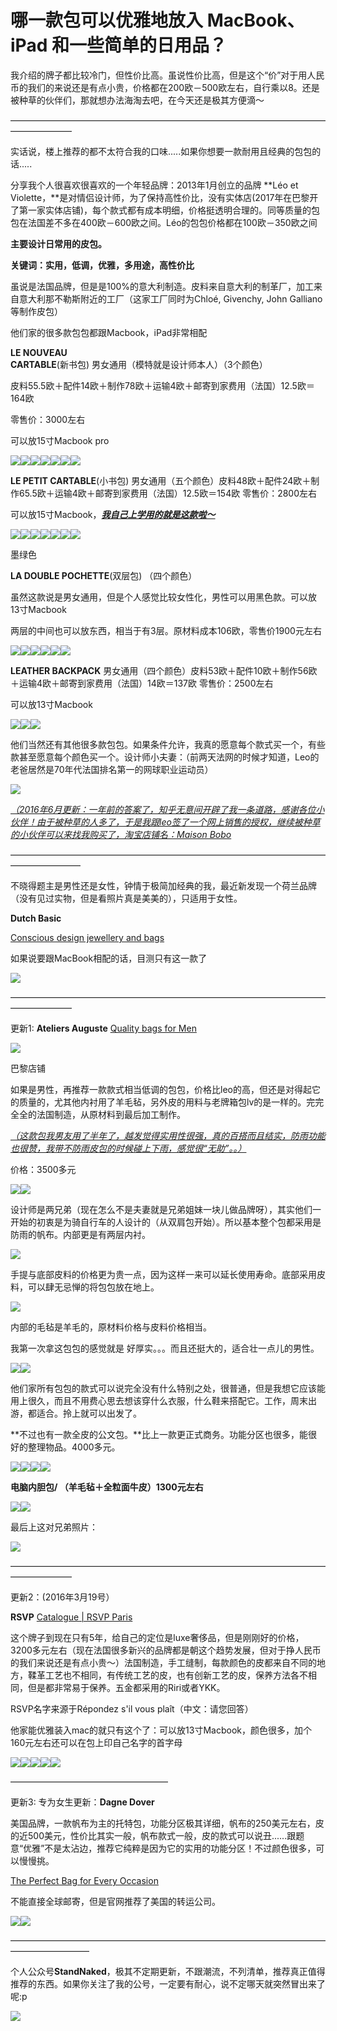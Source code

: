 # 哪一款包可以优雅地放入 MacBook、iPad 和一些简单的日用品？

我介绍的牌子都比较冷门，但性价比高。虽说性价比高，但是这个“价”对于用人民币的我们的来说还是有点小贵，价格都在200欧－500欧左右，自行乘以8。还是被种草的伙伴们，那就想办法海淘去吧，在今天还是极其方便滴～

———————————————————————————————————————————

实话说，楼上推荐的都不太符合我的口味.....如果你想要一款耐用且经典的包包的话.....

分享我个人很喜欢很喜欢的一个年轻品牌：2013年1月创立的品牌 **Léo et Violette，**是对情侣设计师，为了保持高性价比，没有实体店(2017年在巴黎开了第一家实体店铺)，每个款式都有成本明细，价格挺透明合理的。同等质量的包包在法国差不多在400欧－600欧之间。Léo的包包价格都在100欧－350欧之间

**主要设计日常用的皮包。**

**关键词：实用，低调，优雅，多用途，高性价比**

虽说是法国品牌，但是是100%的意大利制造。皮料来自意大利的制革厂，加工来自意大利那不勒斯附近的工厂（这家工厂同时为Chloé, Givenchy, John Galliano等制作皮包）

他们家的很多款包包都跟Macbook，iPad非常相配

**LE NOUVEAU CARTABLE**(新书包) 男女通用（模特就是设计师本人）（3个颜色）

皮料55.5欧＋配件14欧＋制作78欧＋运输4欧＋邮寄到家费用（法国）12.5欧＝164欧

零售价：3000左右

可以放15寸Macbook pro

![](https://pic1.zhimg.com/db67d81ffe4608dbcb33c3769d206abc_b.jpg)![](https://pic4.zhimg.com/070a6a65b26e4477a4d239878827cbef_b.jpg)![](https://pic3.zhimg.com/e0cd72904ba014b701904a331409025e_b.jpg)![](https://pic4.zhimg.com/29ed79968b1a4af61d3ebef4e4237c0b_b.jpg)![](https://pic1.zhimg.com/531b892430766240ca4de4ffb4b55c74_b.jpg)![](https://pic2.zhimg.com/fa782c2e08d5d3a1c533fcd5366c0279_b.jpg)![](https://pic2.zhimg.com/v2-453b7b3e98164b4c3bf3c096a491e99d_b.jpg)

**LE PETIT CARTABLE**(小书包) 男女通用（五个颜色）皮料48欧＋配件24欧＋制作65.5欧＋运输4欧＋邮寄到家费用（法国）12.5欧＝154欧 零售价：2800左右

可以放15寸Macbook，**<u>_我自己上学用的就是这款啦～_</u>**

![](https://pic3.zhimg.com/08feba2875a543989b88df431d37a616_b.jpg)![](https://pic1.zhimg.com/2329fe59bdc1a0ffac0e99316b60ffa4_b.jpg)![](https://pic2.zhimg.com/b908d4c5b8b5d1f08f04752f5666b701_b.jpg)![](https://pic2.zhimg.com/f88931f1fc174885f29508034ea0cd75_b.jpg)![](https://pic3.zhimg.com/b16b2db188ef18724c6c92bcdacbfeb6_b.jpg)![](https://pic3.zhimg.com/102708e28c77d5ce72fe3477479f194a_b.jpg)![](https://pic3.zhimg.com/v2-aee6a65260b33795f619590fff925aea_b.jpg)

<figcaption>墨绿色</figcaption>

**LA DOUBLE POCHETTE**(双层包) （四个颜色）

虽然这款说是男女通用，但是个人感觉比较女性化，男性可以用黑色款。可以放13寸Macbook

两层的中间也可以放东西，相当于有3层。原材料成本106欧，零售价1900元左右

![](https://pic3.zhimg.com/bc783e70f6f87df02e4fa642459b136e_b.jpg)![](https://pic4.zhimg.com/1cc735d2c664768ab78ac0aee0e95aa7_b.jpg)![](https://pic1.zhimg.com/0b16cd50c00a2507f3fac137ea20f190_b.jpg)![](https://pic1.zhimg.com/8ae94e4f442aed998ea2021d29a9a1dc_b.jpg)![](https://pic2.zhimg.com/9d95ebe45458ea5f09fd9751d543a3e5_b.jpg)![](https://pic3.zhimg.com/v2-7f3954bbe22e8222b629f3234af60efa_b.jpg)

**LEATHER BACKPACK** 男女通用（四个颜色）皮料53欧＋配件10欧＋制作56欧＋运输4欧＋邮寄到家费用（法国）14欧＝137欧 零售价：2500左右

可以放13寸Macbook

![](https://pic3.zhimg.com/v2-c645607c1ff04187f94b80497776e8fa_b.jpg)![](https://pic2.zhimg.com/v2-ab563f7b99760e73ccae3bde53760b55_b.jpg)![](https://pic2.zhimg.com/v2-9e9cdc009fe28d4a2dae32e63c83d4e5_b.jpg)

他们当然还有其他很多款包包。如果条件允许，我真的愿意每个款式买一个，有些款甚至愿意每个颜色买一个。设计师小夫妻：（前两天法网的时候才知道，Leo的老爸居然是70年代法国排名第一的网球职业运动员）

![](https://pic1.zhimg.com/aeeff90e9a0d59482fcace63c5ef1268_b.jpg)

_<u>（2016年6月更新：一年前的答案了，知乎无意间开辟了我一条道路，感谢各位小伙伴！由于被种草的人多了，于是我跟leo签了一个网上销售的授权，继续被种草的小伙伴可以来找我购买了，淘宝店铺名：Maison Bobo</u>_

————————————————————————————————————————————

不晓得题主是男性还是女性，钟情于极简加经典的我，最近新发现一个荷兰品牌（没有见过实物，但是看照片真是美美的），只适用于女性。

**Dutch Basic**

[Conscious design jewellery and bags](http://dutchbasics.com/)

如果说要跟MacBook相配的话，目测只有这一款了

![](https://pic2.zhimg.com/436d0a6a5506e603be4d3acf7ab74079_b.jpg)

———————————————————————————————————————————

更新1: **Ateliers Auguste** [Quality bags for Men](http://ateliers-auguste.fr/en/)

![](https://pic1.zhimg.com/v2-567e95d1b896fea31c7032abe7c135e8_b.jpg)

<figcaption>巴黎店铺</figcaption>

如果是男性，再推荐一款款式相当低调的包包，价格比leo的高，但还是对得起它的质量的，尤其他内衬用了羊毛毡，另外皮的用料与老牌箱包lv的是一样的。完完全全的法国制造，从原材料到最后加工制作。

_<u>（这款包我男友用了半年了，越发觉得实用性很强，真的百搭而且结实，防雨功能也很赞，我带不防雨皮包的时候碰上下雨，感觉很“无助”。。）</u>_

价格：3500多元

![](https://pic2.zhimg.com/2c2f0ad8d1b8fb103e325fb23bb43615_b.jpg)![](https://pic4.zhimg.com/v2-450469b4e71163d2c2e8ad29223d562b_b.jpg)

设计师是两兄弟（现在怎么不是夫妻就是兄弟姐妹一块儿做品牌呀），其实他们一开始的初衷是为骑自行车的人设计的（从双肩包开始）。所以基本整个包都采用是防雨的帆布。内部更是有两层内衬。

![](https://pic4.zhimg.com/ba8f7d6f7697480fd0d9d1859e1c4937_b.jpg)

手提与底部皮料的价格更为贵一点，因为这样一来可以延长使用寿命。底部采用皮料，可以肆无忌惮的将包包放在地上。

![](https://pic4.zhimg.com/6d72aaa42c8b9bea124a8c662da844f7_b.jpg)

内部的毛毡是羊毛的，原材料价格与皮料价格相当。

我第一次拿这包包的感觉就是 好厚实。。。而且还挺大的，适合壮一点儿的男性。

![](https://pic1.zhimg.com/8f1786f0f818d759ab4209190a2d4d18_b.jpg)![](https://pic1.zhimg.com/6e7c105ef8324f3cbdfad15f17da1b50_b.jpg)

他们家所有包包的款式可以说完全没有什么特别之处，很普通，但是我想它应该能用上很久，而且不用费心思去想该穿什么衣服，什么鞋来搭配它。工作，周末出游，都适合。拎上就可以出发了。

**不过也有一款全皮的公文包。**比上一款更正式商务。功能分区也很多，能很好的整理物品。4000多元。

![](https://pic1.zhimg.com/v2-0a795099a79e0cadf4487790a2a12398_b.jpg)![](https://pic4.zhimg.com/v2-8ea3a82424974781dada1d399e2234fb_b.jpg)![](https://pic1.zhimg.com/v2-1a162d38686d9cd729403e62c859b674_b.jpg)![](https://pic3.zhimg.com/v2-c2c61f85fc2ee9459b0a468d8a58254a_b.jpg)

**电脑内胆包/ （羊毛毡＋全粒面牛皮）1300元左右**

![](https://pic1.zhimg.com/v2-7f21ac8c9fa259853418c4ded9565adc_b.jpg)![](https://pic4.zhimg.com/0b1dc03e8812224e9ba52c97380c8f63_b.jpg)

最后上这对兄弟照片：

![](https://pic3.zhimg.com/10aeee4b451893e12e229930fed7f6a2_b.jpg)

———————————————————————————————————————————

更新2：(2016年3月19号）

**RSVP** [Catalogue | RSVP Paris](http://rsvp-paris.com/collections/all)

这个牌子到现在只有5年，给自己的定位是luxe奢侈品，但是刚刚好的价格，3200多元左右（现在法国很多新兴的品牌都是朝这个趋势发展，但对于挣人民币的我们来说还是有点小贵～）法国制造，手工缝制，每款颜色的皮都来自不同的地方，鞣革工艺也不相同，有传统工艺的皮，也有创新工艺的皮，保养方法各不相同，但是都非常易于保养。五金都采用的Riri或者YKK。

RSVP名字来源于Répondez s'il vous plaît（中文：请您回答）

他家能优雅装入mac的就只有这个了：可以放13寸Macbook，颜色很多，加个160元左右还可以在包上印自己名字的首字母

![](https://pic4.zhimg.com/fb8a3e58d182864bf3f00be163472f83_b.jpg)![](https://pic4.zhimg.com/e636f4229da3f542f383035e01b7bdf3_b.jpg)![](https://pic2.zhimg.com/cd69a26538a18f5f06bc36ce2131ab89_b.jpg)![](https://pic1.zhimg.com/8036ee1cebca6490ca23329d80a08548_b.jpg)![](https://pic2.zhimg.com/6ed2d47cb18772cf6297b0b1aa31d8cd_b.jpg)

——————————————————

更新3: 专为女生更新：**Dagne Dover**

美国品牌，一款帆布为主的托特包，功能分区极其详细，帆布的250美元左右，皮的近500美元，性价比其实一般，帆布款式一般，皮的款式可以说丑......跟题意“优雅”不是太沾边，推荐它纯粹是因为它的实用的功能分区！不过颜色很多，可以慢慢挑。

[The Perfect Bag for Every Occasion](http://www.dagnedover.com/)

不能直接全球邮寄，但是官网推荐了美国的转运公司。

![](https://pic4.zhimg.com/4d489274ab21a0bc5c320dac60fcc673_b.jpg)![](https://pic3.zhimg.com/21e1e43831bb8d96cd8d420b3606dc3a_b.jpg)

—————————————————————————————————————————————

个人公众号**StandNaked**，极其不定期更新，不跟潮流，不列清单，推荐真正值得推荐的东西。如果你关注了我的公号，一定要有耐心，说不定哪天就突然冒出来了呢:p

![](https://pic4.zhimg.com/v2-696c6ed5968034ca5ca2136e263210b7_b.jpg)